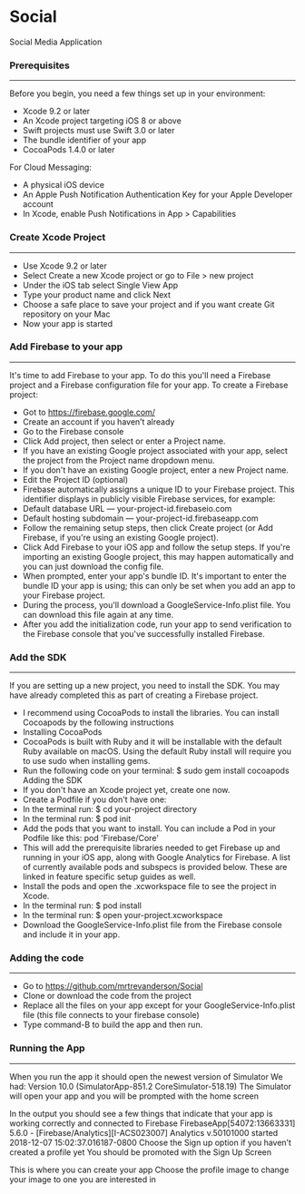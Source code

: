 # Social
Social Media Application



### Prerequisites
---------------------------
Before you begin, you need a few things set up in your environment:
- Xcode 9.2 or later
- An Xcode project targeting iOS 8 or above
- Swift projects must use Swift 3.0 or later
- The bundle identifier of your app
- CocoaPods 1.4.0 or later

For Cloud Messaging:
- A physical iOS device
- An Apple Push Notification Authentication Key for your Apple Developer account
- In Xcode, enable Push Notifications in App > Capabilities


### Create Xcode Project
--------------------------
- Use Xcode 9.2 or later
- Select Create a new Xcode project or go to File > new project
- Under the iOS tab select Single View App
- Type your product name and click Next
- Choose a safe place to save your project and if you want create Git repository on your Mac
- Now your app is started

### Add Firebase to your app
--------------------------
It's time to add Firebase to your app. To do this you'll need a Firebase project and a Firebase configuration file for your app.
To create a Firebase project:
- Got to https://firebase.google.com/
- Create an account if you haven’t already
- Go to the Firebase console
- Click Add project, then select or enter a Project name.
- If you have an existing Google project associated with your app, select the project from the Project name dropdown menu.
- If you don't have an existing Google project, enter a new Project name.
- Edit the Project ID (optional)
- Firebase automatically assigns a unique ID to your Firebase project. This identifier displays in publicly visible Firebase services, for example:
- Default database URL — your-project-id.firebaseio.com
- Default hosting subdomain — your-project-id.firebaseapp.com
- Follow the remaining setup steps, then click Create project (or Add Firebase, if you're using an existing Google project).
- Click Add Firebase to your iOS app and follow the setup steps. If you're importing an existing Google project, this may happen automatically and you can just download the config file.
- When prompted, enter your app's bundle ID. It's important to enter the bundle ID your app is using; this can only be set when you add an app to your Firebase project.
- During the process, you'll download a GoogleService-Info.plist file. You can download this file again at any time.
- After you add the initialization code, run your app to send verification to the Firebase console that you've successfully installed Firebase.

### Add the SDK
------------------------------------------
If you are setting up a new project, you need to install the SDK. You may have already completed this as part of creating a Firebase project.
- I recommend using CocoaPods to install the libraries. You can install Cocoapods by the following instructions 
- Installing CocoaPods
- CocoaPods is built with Ruby and it will be installable with the default Ruby available on macOS. Using the default Ruby install will require you to use sudo when installing gems. 
- Run the following code on your terminal: $ sudo gem install cocoapods
Adding the SDK
- If you don't have an Xcode project yet, create one now.
- Create a Podfile if you don't have one:
- In the terminal run: $ cd your-project directory
- In the terminal run: $ pod init
- Add the pods that you want to install. You can include a Pod in your Podfile like this: pod 'Firebase/Core'
- This will add the prerequisite libraries needed to get Firebase up and running in your iOS app, along with Google Analytics for Firebase. A list of currently available pods and subspecs is provided below. These are linked in feature specific setup guides as well.
- Install the pods and open the .xcworkspace file to see the project in Xcode.
- In the terminal run: $ pod install
- In the terminal run: $ open your-project.xcworkspace
- Download the GoogleService-Info.plist file from the Firebase console and include it in your app.

### Adding the code
-----------------------------


- Go to https://github.com/mrtrevanderson/Social 
- Clone or download the code from the project
- Replace all the files on your app except for your GoogleService-Info.plist file (this file connects to your firebase console)
- Type command-B to build the app and then run.




### Running the App
---------------------------------

When you run the app it should open the newest version of Simulator
We had: Version 10.0 (SimulatorApp-851.2 CoreSimulator-518.19)
The Simulator will open your app and you will be prompted with the home screen 




In the output you should see a few things that indicate that your app is working correctly and connected to Firebase
FirebaseApp[54072:13663331] 5.6.0 - [Firebase/Analytics][I-ACS023007] Analytics v.50101000 started
2018-12-07 15:02:37.016187-0800 
Choose the Sign up option if you haven’t created a profile yet
You should be promoted with the Sign Up Screen 

This is where you can create your app 
Choose the profile image to change your image to one you are interested in







